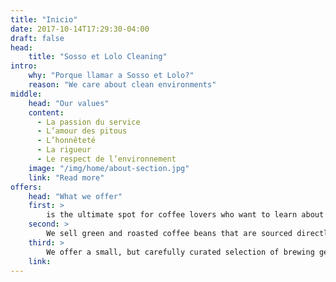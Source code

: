 ```yaml
---
title: "Inicio"
date: 2017-10-14T17:29:30-04:00
draft: false
head:
    title: "Sosso et Lolo Cleaning"
intro:
    why: "Porque llamar a Sosso et Lolo?"
    reason: "We care about clean environments"
middle:
    head: "Our values"
    content:
      - La passion du service
      - L’amour des pitous
      - L’honnêteté
      - La rigueur
      - Le respect de l’environnement
    image: "/img/home/about-section.jpg"
    link: "Read more"
offers:
    head: "What we offer"
    first: >
        is the ultimate spot for coffee lovers who want to learn about their java’s origin and support the farmers that grew it. We take coffee production, roasting and brewing seriously and we’re glad to pass that knowledge to anyone.
    second: >
        We sell green and roasted coffee beans that are sourced directly from independent farmers and farm cooperatives. We’re proud to offer a variety of coffee beans grown with great care for the environment and local communities. Check our post or contact us directly for current availability.
    third: >
        We offer a small, but carefully curated selection of brewing gear and tools for every taste and experience level. No matter if you roast your own beans or just bought your first french press, you’ll find a gadget to fall in love with in our shop.
    link: 
---
```

